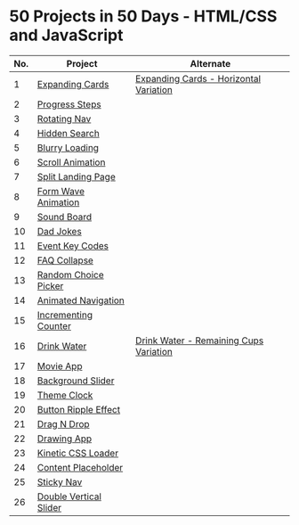 # 50 Projects in 50 Days - HTML/CSS and JavaScript

| No. | Project                                                                                                       | Alternate                                                                                                                         |
| --- | ------------------------------------------------------------------------------------------------------------- | --------------------------------------------------------------------------------------------------------------------------------- |
| 1   | [Expanding Cards](https://github.com/PaulMFleming/50Projects50Days/tree/master/expanding-cards)               | [Expanding Cards - Horizontal Variation](https://github.com/PaulMFleming/50Projects50Days/tree/master/expanding-cards-horizontal) |
| 2   | [Progress Steps](https://github.com/PaulMFleming/50Projects50Days/tree/master/progress-steps)                 |
| 3   | [Rotating Nav](https://github.com/PaulMFleming/50Projects50Days/tree/master/rotating_navigation)              |
| 4   | [Hidden Search](https://github.com/PaulMFleming/50Projects50Days/tree/master/hidden_search_widget)            |
| 5   | [Blurry Loading](https://github.com/PaulMFleming/50Projects50Days/tree/master/blurry-loading)                 |
| 6   | [Scroll Animation](https://github.com/PaulMFleming/50Projects50Days/tree/master/scroll-animation)             |
| 7   | [Split Landing Page](https://github.com/PaulMFleming/50Projects50Days/tree/master/split-landing-page)         |
| 8   | [Form Wave Animation](https://github.com/PaulMFleming/50Projects50Days/tree/master/form-wave-animation)       |
| 9   | [Sound Board](https://github.com/PaulMFleming/50Projects50Days/tree/master/sound-board)                       |
| 10  | [Dad Jokes](https://github.com/PaulMFleming/50Projects50Days/tree/master/dad-jokes)                           |
| 11  | [Event Key Codes](https://github.com/PaulMFleming/50Projects50Days/tree/master/event-key-codes)               |
| 12  | [FAQ Collapse](https://github.com/PaulMFleming/50Projects50Days/tree/master/faq-collapse)                     |
| 13  | [Random Choice Picker](https://github.com/PaulMFleming/50Projects50Days/tree/master/random-choice-picker)     |
| 14  | [Animated Navigation](https://github.com/PaulMFleming/50Projects50Days/tree/master/animated-navigation)       |
| 15  | [Incrementing Counter](https://github.com/PaulMFleming/50Projects50Days/tree/master/incrementing-counter)     |
| 16  | [Drink Water](https://github.com/PaulMFleming/50Projects50Days/tree/master/drink-water)                       | [Drink Water - Remaining Cups Variation](https://github.com/PaulMFleming/50Projects50Days/tree/master/drink-water-cups-remain)    |
| 17  | [Movie App](https://github.com/PaulMFleming/50Projects50Days/tree/master/movie-app)                           |
| 18  | [Background Slider](https://github.com/PaulMFleming/50Projects50Days/tree/master/background-slider)           |
| 19  | [Theme Clock](https://github.com/PaulMFleming/50Projects50Days/tree/master/theme-clock)                       |
| 20  | [Button Ripple Effect](https://github.com/PaulMFleming/50Projects50Days/tree/master/button-ripple-effect)     |
| 21  | [Drag N Drop](https://github.com/PaulMFleming/50Projects50Days/tree/master/drag-n-drop)                       |
| 22  | [Drawing App](https://github.com/PaulMFleming/50Projects50Days/tree/master/drawing-app)                       |
| 23  | [Kinetic CSS Loader](https://github.com/PaulMFleming/50Projects50Days/tree/master/kinetic-css-loader)         |
| 24  | [Content Placeholder](https://github.com/PaulMFleming/50Projects50Days/tree/master/content-placeholder)       |
| 25  | [Sticky Nav](https://github.com/PaulMFleming/50Projects50Days/tree/master/sticky-nav)                         |
| 26  | [Double Vertical Slider](https://github.com/PaulMFleming/50Projects50Days/tree/master/double-vertical-slider) |
